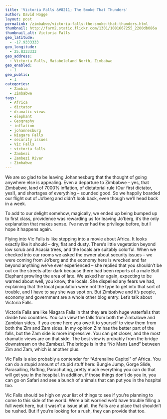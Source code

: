 ```yaml
---
title: 'Victoria Falls &#8211; The Smoke That Thunders'
author: David Hogge
layout: post
permalink: /zimbabwe/victoria-falls-the-smoke-that-thunders.html
thumbnail: http://farm2.static.flickr.com/1301/1081667255_2200db086a
thumbnail_alt: Victoria Falls
geo_latitude:
  - -17.9333333
geo_longitude:
  - 25.8333333
geo_address:
  - Victoria Falls, Matabeleland North, Zimbabwe
geo_enabled:
  - 1
geo_public:
  - 1
categories:
  - Zambia
  - Zimbabwe
tags:
  - Africa
  - dictator
  - dramatic views
  - elephant
  - Geography
  - inflation
  - johannesburg
  - Niagara Falls
  - security issues
  - Vic Falls
  - victoria falls
  - Zambezi
  - Zambezi River
  - Zimbabwe
---
```

We are so glad to be leaving Johannesburg that the thought of going anywhere else is appealing. Even a departure to Zimbabwe &#8211; yes, that Zimbabwe, land of 7000% inflation, of dictatorial rule (Our first dictator, yes!), and shortages of everything &#8211; sounded good. So we happily boarded our flight out of Jo&#8217;berg and didn&#8217;t look back, even though we&#8217;ll head back in a week.

To add to our delight somehow, magically, we ended up being bumped up to first class, providence was rewarding us for leaving Jo&#8217;berg, it&#8217;s the only explanation that makes sense. I&#8217;ve never had the privilege before, but I hope it happens again.

Flying into Vic Falls is like stepping into a movie about Africa. It looks exactly like it should &#8211; dry, flat and dusty. There&#8217;s little vegetation beyond low scrub and Acacia trees, and the locals are suitably colorful. When we checked into our rooms we asked the owner about security issues &#8211; we were coming from Jo&#8217;berg and the economy here is wrecked and far beyond anything we&#8217;ve ever experienced &#8211; she replied that you shouldn&#8217;t be out on the streets after dark because there had been reports of a male Bull Elephant prowling the area of late. We asked her again, expecting to be warned about well, you know, the locals. She dispelled any fears we had, explaining that the local population were not the type to get into that sort of trouble, and I have to say she was spot on. But Zimbabwe and it&#8217;s people, economy and government are a whole other blog entry. Let&#8217;s talk about Victoria Falls.

Victoria Falls are like Niagara Falls in that they are both huge waterfalls that divide two countries. You can view the falls from both the Zimbabwe and Zambian sides. If you come here you owe it to yourself to view them from both the Zim and Zam sides. In my opinion Zim has the better part of the falls, but the Zam side is more impressive. You can get closer, and the most dramatic views are on that side. The best view is probably from the bridge downstream on the Zambezi. The bridge is in the &#8220;No Mans Land&#8221; between Zim and Zam, which is another plus. 

Vic Falls is also probably a contender for &#8220;Adrenaline Capitol&#8221; of Africa. You can do a stupid amount of stupid stuff here: Bungie Jump, Gorge Slide, Parasailing, Rafting, Parachuting, pretty much everything you can do that will get you in the hospital. In addition, if those things don&#8217;t do you in, you can go on Safari and see a bunch of animals that can put you in the hospital too.

Vic Falls should be high on your list of things to see if you&#8217;re planning to come to this side of the world. Were a bit worried we&#8217;d have trouble filling a full week here, but it wasn&#8217;t a issue at all, the Falls are a place that shouldn&#8217;t be rushed. But if you&#8217;re looking for a rush, they can provide that too.